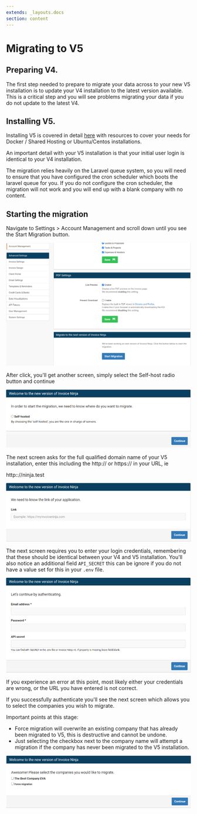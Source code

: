 ```yaml
---
extends: _layouts.docs
section: content
---
```


# Migrating to V5

## Preparing V4.

The first step needed to prepare to migrate your data across to your new V5 installation is to update your V4 installation to the latest version available. This is a critical step and you will see problems migrating your data if you do not update to the latest V4.

## Installing V5.

Installing V5 is covered in detail [here](/docs/self-host) with resources to cover your needs for Docker / Shared Hosting or Ubuntu/Centos installations.

An important detail with your V5 installation is that your initial user login is identical to your V4 installation.

The migration relies heavily on the Laravel queue system, so you will need to ensure that you have configured the cron scheduler which boots the laravel queue for you. If you do not configure the cron scheduler, the migration will not work and you will end up with a blank company with no content. 

## Starting the migration

Navigate to Settings > Account Management and scroll down until you see the Start Migration button.

![alt text](/assets/images/migration/migration_step_1.png "Start Migration")

After click, you'll get another screen, simply select the Self-host radio button and continue

![alt text](/assets/images/migration/migration_step_2.png "Select Self Hosted")

The next screen asks for the full qualified domain name of your V5 installation, enter this including the http:// or https:// in your URL, ie

http:://ninja.test

![alt text](/assets/images/migration/migration_step_3.png "Enter URL")

The next screen requires you to enter your login credentials, remembering that these should be identical between your V4 and V5 installation. You'll also notice an additional field ```API_SECRET``` this can be ignore if you do not have a value set for this in your ```.env``` file.

![alt text](/assets/images/migration/migration_step_4.png "Authenticate")

If you experience an error at this point, most likely either your credentials are wrong, or the URL you have entered is not correct.

If you successfully authenticate you'll see the next screen which allows you to select the companies you wish to migrate.

Important points at this stage:

* Force migration will overwrite an existing company that has already been migrated to V5, this is destructive and cannot be undone.
* Just selecting the checkbox next to the company name will attempt a migration if the company has never been migrated to the V5 installation.

![alt text](/assets/images/migration/migration_step_5.png "Select Company")
